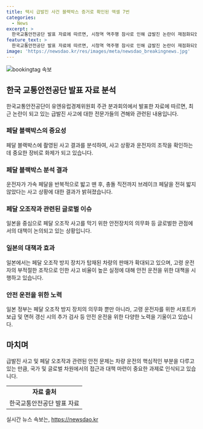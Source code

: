 ```yaml
---
title: 택시 급발진 사건 블랙박스 증거로 확인된 액셀 7번
categories:
  - News
excerpt: >
  한국교통안전공단 발표 자료에 따르면, 시청역 역주행 참사로 인해 급발진 논란이 재점화되었다. 페달 블랙박스에 촬영된 영상 분석 결과, 가속 페달을 반복적으로 밟고 브레이크 페달을 밟지 않는 페달 오조작으로 나타났다. 이로써 페달 오조작 방지장치(ACPE)의 글로벌 평가 기준과 법규 제정이 논의되는 가운데, 일본은 75세 이상 운전자를 대상으로 페달 오조작 방지 장치를 의무화하고 있다. 이에 대한 관심과 논란이 고조되고 있다.
feature_text: >
  한국교통안전공단 발표 자료에 따르면, 시청역 역주행 참사로 인해 급발진 논란이 재점화되었다. 페달 블랙박스에 촬영된 영상 분석 결과, 가속 페달을 반복적으로 밟고 브레이크 페달을 밟지 않는 페달 오조작으로 나타났다. 이로써 페달 오조작 방지장치(ACPE)의 글로벌 평가 기준과 법규 제정이 논의되는 가운데, 일본은 75세 이상 운전자를 대상으로 페달 오조작 방지 장치를 의무화하고 있다. 이에 대한 관심과 논란이 고조되고 있다.
image: 'https://newsdao.kr/res/images/meta/newsdao_breakingnews.jpg'
---
```


<p><img src="https://newsdao.kr/res/images/meta/newsdao_breakingnews.jpg" alt="bookingtag 속보" /></p>

<h2 data-ke-size="size26">한국 교통안전공단 발표 자료 분석</h2>

<p data-ke-size="size16">한국교통안전공단이 유엔유럽경제위원회 주관 분과회의에서 발표한 자료에 따르면, 최근 논란이 되고 있는 급발진 사고에 대한 전문가들의 견해와 관련된 내용입니다.</p>

<h3>페달 블랙박스의 중요성</h3>

<p data-ke-size="size16">페달 블랙박스에 촬영된 사고 결과를 분석하여, 사고 상황과 운전자의 조작을 확인하는 데 중요한 장비로 화제가 되고 있습니다.</p>

<h3>페달 블랙박스 분석 결과</h3>

<p data-ke-size="size16">운전자가 가속 페달을 반복적으로 밟고 뗀 후, 충돌 직전까지 브레이크 페달을 전혀 밟지 않았다는 사고 상황에 대한 결과가 밝혀졌습니다.</p>

<h3>페달 오조작과 관련된 글로벌 이슈</h3>

<p data-ke-size="size16">일본을 중심으로 페달 오조작 사고를 막기 위한 안전장치의 의무화 등 글로벌한 관점에서의 대책이 논의되고 있는 상황입니다.</p>

<h3>일본의 대책과 효과</h3>

<p data-ke-size="size16">일본에서는 페달 오조작 방지 장치가 탑재된 차량의 판매가 확대되고 있으며, 고령 운전자의 부적절한 조작으로 인한 사고 비율이 높은 실정에 대해 안전 운전을 위한 대책을 시행하고 있습니다.</p>

<h3>안전 운전을 위한 노력</h3>

<p data-ke-size="size16">일본 정부는 페달 오조작 방지 장치의 의무화 뿐만 아니라, 고령 운전자를 위한 서포트카 보급 및 면허 갱신 시의 추가 검사 등 안전 운전을 위한 다양한 노력을 기울이고 있습니다.</p>

<h2 data-ke-size="size26">마치며</h2>

<p data-ke-size="size16">급발진 사고 및 페달 오조작과 관련된 안전 문제는 차량 운전의 핵심적인 부분을 다루고 있는 만큼, 국가 및 글로벌 차원에서의 접근과 대책 마련이 중요한 과제로 인식되고 있습니다.</p>

<table>
  <tbody>
    <tr>
      <td style="text-align: center; height: 17px;"><b>자료 출처</b></td>
    </tr>
    <tr>
      <td style="text-align: center; height: 17px;">한국교통안전공단 발표 자료</td>
    </tr>
  </tbody>
</table>
실시간 뉴스 속보는, <a href="https://newsdao.kr" rel="dofollow">https://newsdao.kr</a>


